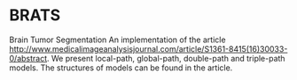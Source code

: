 # BRATS
Brain Tumor Segmentation
An implementation of the article http://www.medicalimageanalysisjournal.com/article/S1361-8415(16)30033-0/abstract.
We present local-path, global-path, double-path and triple-path models.
The structures of models can be found in the article.
